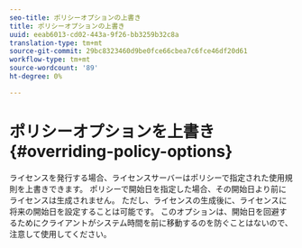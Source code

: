 ```yaml
---
seo-title: ポリシーオプションの上書き
title: ポリシーオプションの上書き
uuid: eeab6013-cd02-443a-9f26-bb3259b32c8a
translation-type: tm+mt
source-git-commit: 29bc8323460d9be0fce66cbea7c6fce46df20d61
workflow-type: tm+mt
source-wordcount: '89'
ht-degree: 0%

---
```



# ポリシーオプションを上書き{#overriding-policy-options}

ライセンスを発行する場合、ライセンスサーバーはポリシーで指定された使用規則を上書きできます。 ポリシーで開始日を指定した場合、その開始日より前にライセンスは生成されません。 ただし、ライセンスの生成後に、ライセンスに将来の開始日を設定することは可能です。 このオプションは、開始日を回避するためにクライアントがシステム時間を前に移動するのを防ぐことはないので、注意して使用してください。
